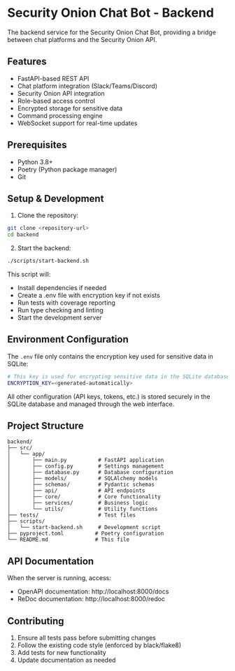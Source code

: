 # Security Onion Chat Bot - Backend

The backend service for the Security Onion Chat Bot, providing a bridge between chat platforms and the Security Onion API.

## Features

- FastAPI-based REST API
- Chat platform integration (Slack/Teams/Discord)
- Security Onion API integration
- Role-based access control
- Encrypted storage for sensitive data
- Command processing engine
- WebSocket support for real-time updates

## Prerequisites

- Python 3.8+
- Poetry (Python package manager)
- Git

## Setup & Development

1. Clone the repository:
```bash
git clone <repository-url>
cd backend
```

2. Start the backend:
```bash
./scripts/start-backend.sh
```

This script will:
- Install dependencies if needed
- Create a .env file with encryption key if not exists
- Run tests with coverage reporting
- Run type checking and linting
- Start the development server

## Environment Configuration

The `.env` file only contains the encryption key used for sensitive data in SQLite:
```bash
# This key is used for encrypting sensitive data in the SQLite database
ENCRYPTION_KEY=<generated-automatically>
```

All other configuration (API keys, tokens, etc.) is stored securely in the SQLite database and managed through the web interface.

## Project Structure

```
backend/
├── src/
│   └── app/
│       ├── main.py          # FastAPI application
│       ├── config.py        # Settings management
│       ├── database.py      # Database configuration
│       ├── models/          # SQLAlchemy models
│       ├── schemas/         # Pydantic schemas
│       ├── api/             # API endpoints
│       ├── core/            # Core functionality
│       ├── services/        # Business logic
│       └── utils/           # Utility functions
├── tests/                   # Test files
├── scripts/
│   └── start-backend.sh     # Development script
├── pyproject.toml          # Poetry configuration
└── README.md               # This file
```

## API Documentation

When the server is running, access:
- OpenAPI documentation: http://localhost:8000/docs
- ReDoc documentation: http://localhost:8000/redoc

## Contributing

1. Ensure all tests pass before submitting changes
2. Follow the existing code style (enforced by black/flake8)
3. Add tests for new functionality
4. Update documentation as needed
